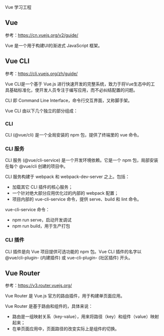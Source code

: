 Vue 学习工程

## Vue
参考：https://cn.vuejs.org/v2/guide/

Vue 是一个用于构建UI的渐进式 JavaScript 框架。

## Vue CLI
参考：https://cli.vuejs.org/zh/guide/

Vue CLI是一个基于 Vue.js 进行快速开发的完整系统，致力于将Vue生态中的工具基础标准化，使开发人员专注于编写应用，而不必纠结配置的问题。

CLI 即 Command Line Interface，命令行交互界面，又称脚手架。

Vue CLI 由以下几个独立的部分组成：

### CLI
CLI (@vue/cli) 是一个全局安装的 npm 包，提供了终端里的 vue 命令。

### CLI 服务
CLI 服务 (@vue/cli-service) 是一个开发环境依赖。它是一个 npm 包，局部安装在每个 @vue/cli 创建的项目中。

CLI 服务构建于 webpack 和 webpack-dev-server 之上。包括：
- 加载其它 CLI 插件的核心服务；
- 一个针对绝大部分应用优化过的内部的 webpack 配置；
- 项目内部的 vue-cli-service 命令，提供 serve、build 和 lint 命令。

vue-cli-service 命令：
- npm run serve，启动开发调试
- npm run build，用于生产打包

### CLI 插件
CLI 插件是向 Vue 项目提供可选功能的 npm 包。Vue CLI 插件的名字以 @vue/cli-plugin- (内建插件) 或 vue-cli-plugin- (社区插件) 开头。

## Vue Router
参考：https://v3.router.vuejs.org/

Vue Router 是 Vue.js 官方的路由插件，用于构建单页面应用。

Vue Router 是基于路由和组件的，具体来说：
- 路由是一组映射关系（key-value），用来将路径（key）和组件（value）映射起来；
- 在单页面应用中，页面路径的改变实际上是组件的切换。